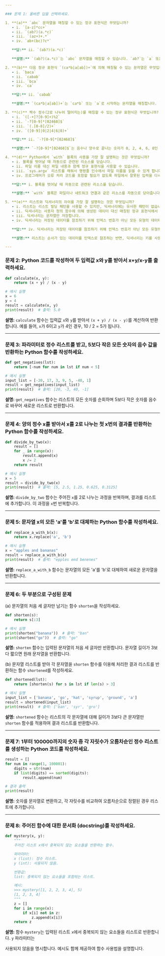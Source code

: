 ```yaml
---

### 문제 1: 올바른 답을 선택하세요.

1. **(a)** `abc` 문자열을 매칭할 수 있는 정규 표현식은 무엇입니까?
   - i. `[a-z]*cc+`
   - ii. `(ab?)(a.*c)`
   - iii. `(az+)+.*`
   - iv. `ab+(bc)?c*`

   **답:** ii. `(ab?)(a.*c)`

   **설명:** `(ab?)(a.*c)`는 `abc` 문자열을 매칭할 수 있습니다. `ab?`는 `a` 또는 `ab`를 매칭하고, `a.*c`는 `a`로 시작하고 `c`로 끝나는 문자열을 매칭합니다.

2. **(b)** 다음 정규 표현식 `(ca*b|a[ab])+`에 의해 매칭될 수 있는 문자열은 무엇입니까?
   - i. `baca`
   - ii. `cabab`
   - iii. `bca`
   - iv. `ca`

   **답:** ii. `cabab`

   **설명:** `(ca*b|a[ab])+`는 `ca*b` 또는 `a`로 시작하는 문자열을 매칭합니다. `cabab`는 `ca*b`와 `a`로 구성되어 있어 매칭됩니다.

3. **(c)** 짝수 정수(2로 나누어 떨어지는)를 매칭할 수 있는 정규 표현식은 무엇입니까?
   - i. `([-+]?[0-9]+)%2`
   - ii. `-?[0-9]*[02468]$`
   - iii. `(.[0-8]/2)+`
   - iv. `([0-9]|0|2|4|6|8)+`

   **답:** ii. `-?[0-9]*[02468]$`

   **설명:** `-?[0-9]*[02468]$`는 음수나 양수로 끝나는 숫자가 0, 2, 4, 6, 8인 정수를 매칭합니다.

4. **(d)** Python에서 `with` 블록의 사용을 가장 잘 설명하는 것은 무엇입니까?
   - i. 블록을 벗어날 때 자동으로 관련된 리소스를 닫습니다.
   - ii. 파일 이름 대신 파일 내용과 함께 정규 표현식을 사용할 수 있습니다.
   - iii. `sys.argv` 리스트를 채워서 명령줄 인수에서 파일 이름을 읽을 수 있게 합니다.
   - iv. 프로그래머가 오류 처리 코드를 포함할 필요가 없도록 파일에서 잘못된 입력을 다시 읽는 과정을 자동화합니다.

   **답:** i. 블록을 벗어날 때 자동으로 관련된 리소스를 닫습니다.

   **설명:** `with` 블록은 파일이나 네트워크 연결과 같은 리소스를 자동으로 닫아줍니다.

5. **(e)** 리스트와 딕셔너리의 차이를 가장 잘 설명하는 것은 무엇입니까?
   - i. 리스트는 리스트 빌딩 패턴을 사용할 수 있지만, 딕셔너리에는 유사한 패턴이 없습니다.
   - ii. 딕셔너리는 사용자 정의 함수에 의해 생성된 데이터 대신 매칭된 정규 표현식에서 데이터를 추출하는 데 사용할 수 있습니다.
   - iii. 딕셔너리는 문자열만 저장합니다.
   - iv. 딕셔너리는 저장된 데이터를 참조하기 위해 인덱스 번호가 아닌 모든 유형의 데이터를 허용합니다.

   **답:** iv. 딕셔너리는 저장된 데이터를 참조하기 위해 인덱스 번호가 아닌 모든 유형의 데이터를 허용합니다.

   **설명:** 리스트는 순서가 있는 데이터를 인덱스로 참조하는 반면, 딕셔너리는 키를 사용하여 데이터를 참조할 수 있습니다.

---
```


### 문제 2: Python 코드를 작성하여 두 입력값 x와 y를 받아서 x+y/x-y를 출력하세요.

```python
def calculate(x, y):
    return (x + y) / (x - y)

# 예시 실행
x = 6
y = 4
result = calculate(x, y)
print(result)  # 출력: 5.0
```

**설명:** `calculate` 함수는 입력값 `x`와 `y`를 받아서 `(x + y) / (x - y)`를 계산하여 반환합니다. 예를 들어, `x`가 6이고 `y`가 4인 경우, 10 / 2 = 5가 됩니다.

---

### 문제 3: 파라미터로 정수 리스트를 받고, 5보다 작은 모든 숫자의 음수 값을 반환하는 Python 함수를 작성하세요.

```python
def get_negatives(lst):
    return [-num for num in lst if num < 5]

# 예시 실행
input_list = [-20, 17, 3, 9, 5, -40, 1]
result = get_negatives(input_list)
print(result)  # 출력: [20, -3, 40, -1]
```

**설명:** `get_negatives` 함수는 리스트의 모든 숫자를 순회하며 5보다 작은 숫자를 음수로 바꾸어 새로운 리스트로 반환합니다.

---

### 문제 4: 양의 정수 x를 받아서 x를 2로 나누는 첫 x번의 결과를 반환하는 Python 함수를 작성하세요.

```python
def divide_by_two(x):
    result = []
    for _ in range(x):
        result.append(x)
        x /= 2
    return result

# 예시 실행
x = 5
result = divide_by_two(x)
print(result)  # 출력: [5, 2.5, 1.25, 0.625, 0.3125]
```

**설명:** `divide_by_two` 함수는 주어진 `x`를 2로 나누는 과정을 반복하며, 결과를 리스트에 추가합니다. 이 과정을 `x`번 반복합니다.

---

### 문제 5: 문자열 x의 모든 'a'를 'b'로 대체하는 Python 함수를 작성하세요.

```python
def replace_a_with_b(x):
    return x.replace('a', 'b')

# 예시 실행
x = "apples and bananas"
result = replace_a_with_b(x)
print(result)  # 출력: "epples end benenes"
```

**설명:** `replace_a_with_b` 함수는 문자열의 모든 'a'를 'b'로 대체하여 새로운 문자열을 반환합니다.

---

### 문제 6: 두 부분으로 구성된 문제

(a) 문자열의 처음 세 글자만 남기는 함수 `shorten`을 작성하세요.

```python
def shorten(s):
    return s[:3]

# 예시 실행
print(shorten("banana"))  # 출력: "ban"
print(shorten("go"))  # 출력: "go"
```

**설명:** `shorten` 함수는 입력된 문자열의 처음 세 글자만 반환합니다. 문자열 길이가 3보다 짧으면 원래 문자열을 반환합니다.

(b) 문자열 리스트를 받아 각 문자열을 `shorten` 함수를 이용해 처리한 결과 리스트를 반환하는 함수 `shortened`를 작성하세요.

```python
def shortened(lst):
    return [shorten(s) for s in lst if len(s) > 3]

# 예시 실행
input_list = ['banana', 'go', 'hat', 'syrup', 'ground', 'a']
result = shortened(input_list)
print(result)  # 출력: ['ban', 'syr', 'gro']
```

**설명:** `shortened` 함수는 리스트의 각 문자열에 대해 길이가 3보다 큰 문자열만 `shorten` 함수를 적용하여 결과 리스트를 반환합니다.

---

### 문제 7: 1부터 100000까지의 숫자 중 각 자릿수가 오름차순인 정수 리스트를 생성하는 Python 코드를 작성하세요.

```python
result = []
for num in range(1, 100001):
    digits = str(num)
    if list(digits) == sorted(digits):
        result.append(num)

# 결과 출력
print(result)
```

**설명:** 숫자를 문자열로 변환하고, 각 자릿수를 비교하여 오름차순으로 정렬된 경우 리스트에 추가합니다.

---

### 문제 8: 주어진 함수에 대한 문서화 (docstring)를 작성하세요.

```python
def mystery(x, y):
    """
    주어진 리스트 x에서 중복되지 않는 요소들을 반환하는 함수.

    파라미터:
    x (list): 정수 리스트.
    y (int): 사용되지 않음.

    반환값:
    list: 중복되지 않는 요소들을 포함하는 리스트.

    예시:
    >>> mystery([1, 2, 2, 3, 4], 5)
    [1, 2, 3, 4]
    """
    z = []
    for i in range(x):
        if x[i] not in z:
            z.append(x[i])
    return z
```

**설명:** 함수 `mystery`는 입력된 리스트 `x`에서 중복되지 않는 요소들을 리스트로 반환합니다. `y` 파라미터는

 사용되지 않음을 명시합니다. 예시도 함께 제공하여 함수 사용법을 설명합니다.